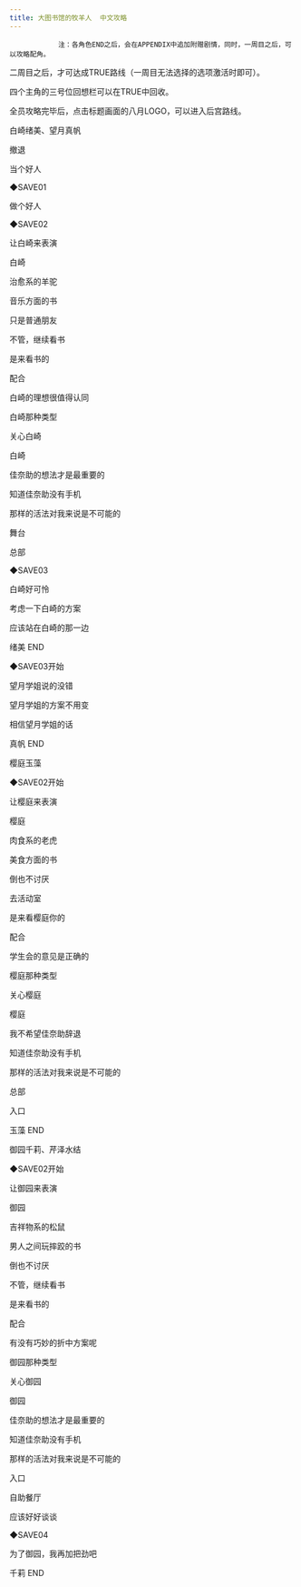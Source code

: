 ```yaml
---
title: 大图书馆的牧羊人  中文攻略
---
```


                注：各角色END之后，会在APPENDIX中追加附赠剧情，同时，一周目之后，可以攻略配角。

二周目之后，才可达成TRUE路线（一周目无法选择的选项激活时即可）。

四个主角的三号位回想栏可以在TRUE中回收。

全员攻略完毕后，点击标题画面的八月LOGO，可以进入后宫路线。



白崎绪美、望月真帆



撤退

当个好人

◆SAVE01

做个好人

◆SAVE02

让白崎来表演

白崎

治愈系的羊驼

音乐方面的书

只是普通朋友

不管，继续看书

是来看书的

配合

白崎的理想很值得认同

白崎那种类型

关心白崎

白崎

佳奈助的想法才是最重要的

知道佳奈助没有手机

那样的活法对我来说是不可能的

舞台

总部

◆SAVE03

白崎好可怜

考虑一下白崎的方案

应该站在白崎的那一边



绪美 END



◆SAVE03开始

望月学姐说的没错

望月学姐的方案不用变

相信望月学姐的话



真帆 END



樱庭玉藻



◆SAVE02开始

让樱庭来表演

樱庭

肉食系的老虎

美食方面的书

倒也不讨厌

去活动室

是来看樱庭你的

配合

学生会的意见是正确的

樱庭那种类型

关心樱庭

樱庭

我不希望佳奈助辞退

知道佳奈助没有手机

那样的活法对我来说是不可能的

总部

入口



玉藻 END



御园千莉、芹泽水结



◆SAVE02开始

让御园来表演

御园

吉祥物系的松鼠

男人之间玩摔跤的书

倒也不讨厌

不管，继续看书

是来看书的

配合

有没有巧妙的折中方案呢

御园那种类型

关心御园

御园

佳奈助的想法才是最重要的

知道佳奈助没有手机

那样的活法对我来说是不可能的

入口

自助餐厅

应该好好谈谈

◆SAVE04

为了御园，我再加把劲吧



千莉 END




              
